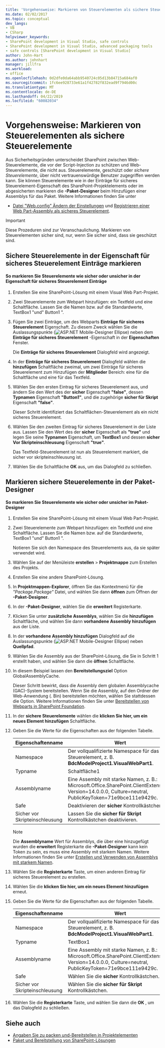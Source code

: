 ```yaml
---
title: 'Vorgehensweise: Markieren von Steuerelementen als sichere Steuerelemente | Microsoft-Dokumentation'
ms.date: 02/02/2017
ms.topic: conceptual
dev_langs:
- VB
- CSharp
helpviewer_keywords:
- SharePoint development in Visual Studio, safe controls
- SharePoint development in Visual Studio, advanced packaging tools
- safe controls [SharePoint development in Visual Studio]
author: John-Hart
ms.author: johnhart
manager: jillfra
ms.workload:
- office
ms.openlocfilehash: 0d2dfe0da64abb9540724c05d13b84715a684af0
ms.sourcegitcommit: 1fc6ee928733e61a1f42782f832ead9f7946d00c
ms.translationtype: MT
ms.contentlocale: de-DE
ms.lasthandoff: 04/22/2019
ms.locfileid: "60082034"
---
```

# <a name="how-to-mark-controls-as-safe-controls"></a>Vorgehensweise: Markieren von Steuerelementen als sichere Steuerelemente
  Aus Sicherheitsgründen unterscheidet SharePoint zwischen Web-Steuerelemente, die vor der Script-Injection zu schützen und Web-Steuerelemente, die nicht aus. Steuerelemente, geschützt oder *sichere Steuerelemente*, über nicht vertrauenswürdige Benutzer zugegriffen werden kann. Sie können Steuerelemente wie in der Einträge für sicheres Steuerelement-Eigenschaft des SharePoint-Projektelements oder im abgesicherten markieren die **-Paket-Designer** beim Hinzufügen einer Assemblys für das Paket. Weitere Informationen finden Sie unter

- [Datei "Web.config" Ändern der Einstellungen](http://go.microsoft.com/fwlink/?LinkId=178965) und [Registrieren einer Web Part-Assembly als sicheres Steuerelement](http://go.microsoft.com/fwlink/?LinkId=171013).

> [!IMPORTANT]
>  Diese Prozeduren sind zur Veranschaulichung. Markieren von Steuerelementen sicher sind, nur, wenn Sie sicher sind, dass sie geschützt sind.

## <a name="marking-safe-controls-in-the-safe-control-entries-property"></a>Sichere Steuerelemente in der Eigenschaft für sicheres Steuerelement Einträge markieren

#### <a name="to-mark-controls-as-safe-or-unsafe-in-the-safe-control-entries-property"></a>So markieren Sie Steuerelemente wie sicher oder unsicher in der Eigenschaft für sicheres Steuerelement Einträge

1. Erstellen Sie eine SharePoint-Lösung mit einem Visual Web Part-Projekt.

2. Zwei Steuerelemente zum Webpart hinzufügen: ein Textfeld und eine Schaltfläche. Lassen Sie die Namen bzw. auf die Standardwerte, TextBox1 "und" Button1 ".

3. Fügen Sie zwei Einträge, um des Webparts **Einträge für sicheres Steuerelement** Eigenschaft. Zu diesem Zweck wählen Sie die Auslassungspunkte (![ASP.NET Mobile-Designer Ellipse](../sharepoint/media/mwellipsis.gif "ASP.NET Mobile-Designer Ellipse")) neben dem **Einträge für sicheres Steuerelement** -Eigenschaft in der  **Eigenschaften** Fenster.

     Die **Einträge für sicheres Steuerelement** Dialogfeld wird angezeigt.

4. In der **Einträge für sicheres Steuerelement** Dialogfeld wählen die **hinzufügen** Schaltfläche zweimal, um zwei Einträge für sicheres Steuerelement zum Hinzufügen der **Mitglieder** Bereich: eine für die Schaltfläche und eine für das Textfeld.

5. Wählen Sie den ersten Eintrag für sicheres Steuerelement aus, und ändern Sie den Wert des der **sicher** Eigenschaft **"false"**, dessen **Typnamen** Eigenschaft **"Button1"**, und die zugehörige **sicher für Skript** Eigenschaft **"false"**.

     Dieser Schritt identifiziert das Schaltflächen-Steuerelement als ein nicht sicheres Steuerelement.

6. Wählen Sie den zweiten Eintrag für sicheres Steuerelement in der Liste aus. Lassen Sie den Wert des der **sicher** Eigenschaft als **"true"** und legen Sie seine **Typnamen** Eigenschaft, um **TextBox1** und dessen **sicher Vor Skripteinschleusung** Eigenschaft **"true"**.

     Das Textfeld-Steuerelement ist nun als Steuerelement markiert, die sicher vor skripteinschleusung ist.

7. Wählen Sie die Schaltfläche **OK** aus, um das Dialogfeld zu schließen.

## <a name="marking-safe-controls-in-the-package-designer"></a>Markieren sichere Steuerelemente in der Paket-Designer

#### <a name="to-mark-controls-as-safe-or-unsafe-in-the-package-designer"></a>So markieren Sie Steuerelemente wie sicher oder unsicher im Paket-Designer

1. Erstellen Sie eine SharePoint-Lösung mit einem Visual Web Part-Projekt.

2. Zwei Steuerelemente zum Webpart hinzufügen: ein Textfeld und eine Schaltfläche. Lassen Sie die Namen bzw. auf die Standardwerte, TextBox1 "und" Button1 ".

     Notieren Sie sich den Namespace des Steuerelements aus, da sie später verwendet wird.

3. Wählen Sie auf der Menüleiste **erstellen** > **Projektmappe** zum Erstellen des Projekts.

4. Erstellen Sie eine andere SharePoint-Lösung.

5. In **Projektmappen-Explorer**, öffnen Sie das Kontextmenü für die *"Package.Package"* Datei, und wählen Sie dann **öffnen** zum Öffnen der **-Paket-Designer**.

6. In der **-Paket-Designer**, wählen Sie die **erweitert** Registerkarte.

7. Klicken Sie unter **zusätzliche Assemblys**, wählen Sie die **hinzufügen** Schaltfläche, und wählen Sie dann **vorhandene Assembly hinzufügen** aus der Liste.

8. In der **vorhandene Assembly hinzufügen** Dialogfeld auf die Auslassungspunkte (![ASP.NET Mobile-Designer Ellipse](../sharepoint/media/mwellipsis.gif "ASP.NET Mobile-Designer Ellipse")) neben  **Quellpfad**.

9. Wählen Sie die Assembly aus der SharePoint-Lösung, die Sie in Schritt 1 erstellt haben, und wählen Sie dann die **öffnen** Schaltfläche.

10. In diesem Beispiel lassen den **Bereitstellungsziel** Option GlobalAssemblyCache.

     Dieser Schritt bewirkt, dass die Assembly dem globalen Assemblycache (GAC)-System bereitstellen. Wenn Sie die Assembly, auf den Ordner der Web-Anwendung (. Bin) bereitstellen möchten, wählen Sie stattdessen die Option. Weitere Informationen finden Sie unter [Bereitstellen von Webparts in SharePoint Foundation](http://go.microsoft.com/fwlink/?LinkId=177509).

11. In der **sichere Steuerelemente** wählen die **klicken Sie hier, um ein neues Element hinzufügen** Schaltfläche.

12. Geben Sie die Werte für die Eigenschaften aus der folgenden Tabelle.

    |Eigenschaftenname|Wert|
    |-------------------|-----------|
    |Namespace|Der vollqualifizierte Namespace für das Steuerelement, z. B. **BdcModelProject1.VisualWebPart1**.|
    |Typname|Schaltfläche1|
    |Assemblyname|Eine Assembly mit starke Namen, z. B.: Microsoft.Office.SharePoint.ClientExtensions, Version=14.0.0.0, Culture=neutral, PublicKeyToken=71e9bce111e9429c.|
    |Safe|Deaktivieren der **sicher** Kontrollkästchen.|
    |Sicher vor Skripteinschleusung|Lassen Sie die **sicher für Skript** Kontrollkästchen deaktivieren.|

    > [!NOTE]
    >  Die **Assemblyname** Wert für Assemblys, die über eine hinzugefügt wurden die **erweitert** Registerkarte die **-Paket-Designer** kann kein Token zu sein, es muss eine Assembly mit starkem Namen. Weitere Informationen finden Sie unter [Erstellen und Verwenden von Assemblys mit starkem Namen](http://go.microsoft.com/fwlink/?LinkId=177513).

13. Wählen Sie die **Registerkarte** Taste, um einen anderen Eintrag für sicheres Steuerelement zu erstellen.

14. Wählen Sie die **klicken Sie hier, um ein neues Element hinzufügen** erneut.

15. Geben Sie die Werte für die Eigenschaften aus der folgenden Tabelle.

    |Eigenschaftenname|Wert|
    |-------------------|-----------|
    |Namespace|Der vollqualifizierte Namespace für das Steuerelement, z. B. **BdcModelProject1.VisualWebPart1**.|
    |Typname|TextBox1|
    |Assemblyname|Eine Assembly mit starke Namen, z. B.: Microsoft.Office.SharePoint.ClientExtensions, Version=14.0.0.0, Culture=neutral, PublicKeyToken=71e9bce111e9429c.|
    |Safe|Wählen Sie die **sicher** Kontrollkästchen.|
    |Sicher vor Skripteinschleusung|Wählen Sie die **sicher für Skript** Kontrollkästchen.|

16. Wählen Sie die **Registerkarte** Taste, und wählen Sie dann die **OK** , um das Dialogfeld zu schließen.

## <a name="see-also"></a>Siehe auch
- [Angaben Sie zu packen und-Bereitstellen in Projektelementen](../sharepoint/providing-packaging-and-deployment-information-in-project-items.md)
- [Paket und Bereitstellung von SharePoint-Lösungen](../sharepoint/packaging-and-deploying-sharepoint-solutions.md)

